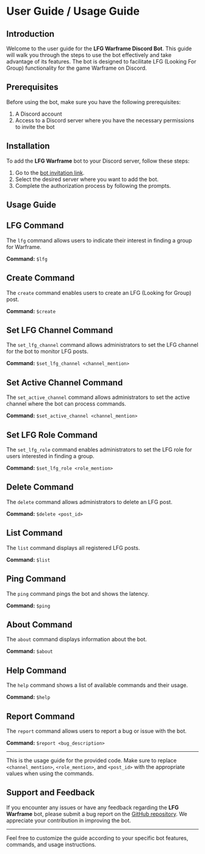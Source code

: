 # User Guide / Usage Guide

## Introduction
Welcome to the user guide for the **LFG Warframe Discord Bot**. This guide will walk you through the steps to use the bot effectively and take advantage of its features. The bot is designed to facilitate LFG (Looking For Group) functionality for the game Warframe on Discord.

## Prerequisites
Before using the bot, make sure you have the following prerequisites:

1. A Discord account
2. Access to a Discord server where you have the necessary permissions to invite the bot

## Installation
To add the **LFG Warframe** bot to your Discord server, follow these steps:

1. Go to the [bot invitation link](https://discord.com/api/oauth2/authorize?client_id=1121687245951336529&permissions=8799314635840&scope=bot).
2. Select the desired server where you want to add the bot.
3. Complete the authorization process by following the prompts.

## Usage Guide

## LFG Command
The `lfg` command allows users to indicate their interest in finding a group for Warframe.

**Command:** `$lfg`

## Create Command
The `create` command enables users to create an LFG (Looking for Group) post.

**Command:** `$create`

## Set LFG Channel Command
The `set_lfg_channel` command allows administrators to set the LFG channel for the bot to monitor LFG posts.

**Command:** `$set_lfg_channel <channel_mention>`

## Set Active Channel Command
The `set_active_channel` command allows administrators to set the active channel where the bot can process commands.

**Command:** `$set_active_channel <channel_mention>`

## Set LFG Role Command
The `set_lfg_role` command enables administrators to set the LFG role for users interested in finding a group.

**Command:** `$set_lfg_role <role_mention>`

## Delete Command
The `delete` command allows administrators to delete an LFG post.

**Command:** `$delete <post_id>`

## List Command
The `list` command displays all registered LFG posts.

**Command:** `$list`

## Ping Command
The `ping` command pings the bot and shows the latency.

**Command:** `$ping`

## About Command
The `about` command displays information about the bot.

**Command:** `$about`

## Help Command
The `help` command shows a list of available commands and their usage.

**Command:** `$help`

## Report Command
The `report` command allows users to report a bug or issue with the bot.

**Command:** `$report <bug_description>`

---

This is the usage guide for the provided code. Make sure to replace `<channel_mention>`, `<role_mention>`, and `<post_id>` with the appropriate values when using the commands.


## Support and Feedback
If you encounter any issues or have any feedback regarding the **LFG Warframe** bot, please submit a bug report on the [GitHub repository](https://github.com/Nakuru-Nick/LFG-Warframe/issues). We appreciate your contribution in improving the bot.

---

Feel free to customize the guide according to your specific bot features, commands, and usage instructions.